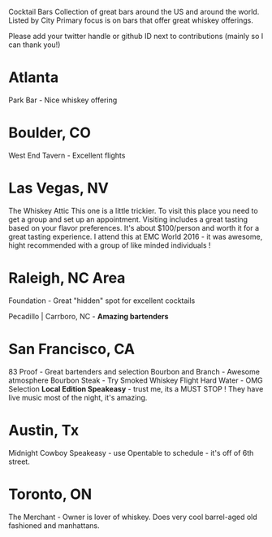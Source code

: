 Cocktail Bars
Collection of great bars around the US and around the world. Listed by City
Primary focus is on bars that offer great whiskey offerings.

Please add your twitter handle or github ID next to contributions (mainly so I can thank you!)

# Atlanta
Park Bar - Nice whiskey offering

# Boulder, CO
West End Tavern - Excellent flights

# Las Vegas, NV

The Whiskey Attic
This one is a little trickier. To visit this place you need to get a group and set up an appointment. Visiting includes a great tasting based on your flavor preferences. It's about $100/person and worth it for a great tasting experience. I attend this at EMC World 2016 - it was awesome, hight recommended with a group of like minded individuals !  


# Raleigh, NC Area
Foundation - Great "hidden" spot for excellent cocktails

Pecadillo | Carrboro, NC - **Amazing bartenders**



# San Francisco, CA

83 Proof - Great bartenders and selection
Bourbon and Branch - Awesome atmosphere
Bourbon Steak - Try Smoked Whiskey Flight
Hard Water - OMG Selection
**Local Edition Speakeasy** - trust me, its a MUST STOP !  They have live music most of the night, it's amazing.

# Austin, Tx
Midnight Cowboy Speakeasy - use Opentable to schedule - it's off of 6th street.

# Toronto, ON

The Merchant - Owner is lover of whiskey. Does very cool barrel-aged old fashioned and manhattans.
